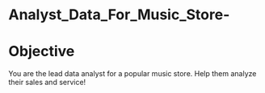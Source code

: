 # Analyst_Data_For_Music_Store-
# Objective
You are the lead data analyst for a popular music store. Help them analyze their sales and service!
